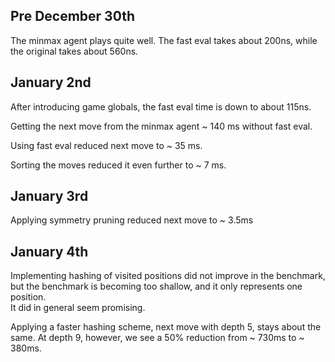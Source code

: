## Pre December 30th

The minmax agent plays quite well. 
The fast eval takes about 200ns, while the original takes about 560ns.

## January 2nd 

After introducing game globals, the fast eval time is down to about 115ns.

Getting the next move from the minmax agent ~ 140 ms without fast eval.

Using fast eval reduced next move to ~ 35 ms.

Sorting the moves reduced it even further to ~ 7 ms.

## January 3rd

Applying symmetry pruning reduced next move to ~ 3.5ms

## January 4th 

Implementing hashing of visited positions did not improve in the benchmark,
but the benchmark is becoming too shallow, and it only represents one position.  
It did in general seem promising.

Applying a faster hashing scheme, next move with depth 5, stays about the same.
At depth 9, however, we see a 50% reduction from ~ 730ms to ~ 380ms.